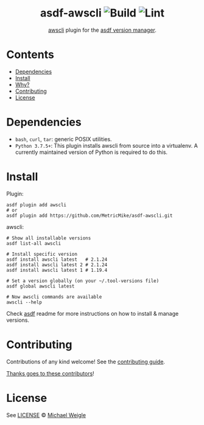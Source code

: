 <div align="center">

# asdf-awscli ![Build](https://github.com/MetricMike/asdf-awscli/workflows/Build/badge.svg) ![Lint](https://github.com/MetricMike/asdf-awscli/workflows/Lint/badge.svg)

[awscli](https://github.com/MetricMike/asdf-awscli) plugin for the [asdf version manager](https://asdf-vm.com).

</div>

# Contents

- [Dependencies](#dependencies)
- [Install](#install)
- [Why?](#why)
- [Contributing](#contributing)
- [License](#license)

# Dependencies

- `bash`, `curl`, `tar`: generic POSIX utilities.
- `Python 3.7.5+`: This plugin installs awscli from source into a virtualenv. A currently maintained version of Python is required to do this. 

# Install

Plugin:

```shell
asdf plugin add awscli
# or
asdf plugin add https://github.com/MetricMike/asdf-awscli.git
```

awscli:

```shell
# Show all installable versions
asdf list-all awscli

# Install specific version
asdf install awscli latest   # 2.1.24
asdf install awscli latest 2 # 2.1.24
asdf install awscli latest 1 # 1.19.4

# Set a version globally (on your ~/.tool-versions file)
asdf global awscli latest

# Now awscli commands are available
awscli --help
```

Check [asdf](https://github.com/asdf-vm/asdf) readme for more instructions on how to
install & manage versions.

# Contributing

Contributions of any kind welcome! See the [contributing guide](contributing.md).

[Thanks goes to these contributors](https://github.com/MetricMike/asdf-awscli/graphs/contributors)!

# License

See [LICENSE](LICENSE) © [Michael Weigle](https://github.com/MetricMike/)
